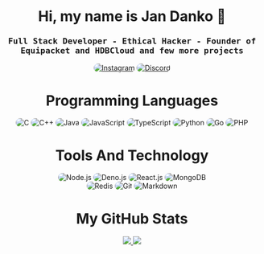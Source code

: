 
<p align="center">
    <h1 align="center">Hi, my name is Jan Danko 👋</h1>
</p>
<div align="center">
    <h3 align="center"><samp> Full Stack Developer - Ethical Hacker - Founder of Equipacket and HDBCloud and few more projects</samp></h3>
</div>

<p align="center">
    <a href="https://www.instagram.com/brutalcode_/"><img src="https://img.shields.io/badge/Instagram-323540?style=for-the-badge&logo=instagram&logoColor=5294E2" style="border-radius:15px" alt="Instagram"></a>
    <a href="https://discord.gg/p8GgFnBZ"><img src="https://img.shields.io/badge/Discord-323540?style=for-the-badge&logo=discord&logoColor=5294E2" style="border-radius:15px" alt="Discord"></a>
</p>

<h1 align="center">
    Programming Languages
</h1>

<div align="center">
	<img src="https://img.shields.io/badge/C-323540?style=for-the-badge&logo=C&logoColor=5294E2" alt="C" style="border-radius:15px"/>
	<img src="https://img.shields.io/badge/C++-323540?style=for-the-badge&logo=Cplusplus&logoColor=5294E2" alt="C++" style="border-radius:15px"/>
	<img src="https://img.shields.io/badge/Java-323540?style=for-the-badge&logo=appveyor&logoColor=5294E2" alt="Java" style="border-radius:15px"/>
    <img src="https://img.shields.io/badge/JavaScript-323540?style=for-the-badge&logo=javascript&logoColor=5294E2" alt="JavaScript" style="border-radius:15px"/>
    <img src="https://img.shields.io/badge/TypeScript-323540?style=for-the-badge&logo=typescript&logoColor=5294E2" alt="TypeScript" style="border-radius:15px"/>
    <img src="https://img.shields.io/badge/Python-323540?style=for-the-badge&logo=python&logoColor=5294E2" alt="Python" style="border-radius:15px"/>
    <img src="https://img.shields.io/badge/Go-323540?style=for-the-badge&logo=go&logoColor=5294E2" alt="Go" style="border-radius:15px"/>
    <img src="https://img.shields.io/badge/PHP-323540?style=for-the-badge&logo=php&logoColor=5294E2" alt="PHP" style="border-radius:15px"/>
</div>

<h1 align="center">
    Tools And Technology
</h1>

<div align="center">
    <img src="https://img.shields.io/badge/Node.js-323540?style=for-the-badge&logo=node.js&logoColor=5294E2" alt="Node.js" style="border-radius:15px"/>
    <img src="https://img.shields.io/badge/JDA-323540?style=for-the-badge&logo=appveyor&logoColor=5294E2" alt="Deno.js" style="border-radius:15px"/>
    <img src="https://img.shields.io/badge/React-323540?style=for-the-badge&logo=react&logoColor=5294E2" alt="React.js"  style="border-radius:15px"/>
    <img src="https://img.shields.io/badge/MongoDB-323540?style=for-the-badge&logo=mongodb&logoColor=5294E2" alt="MongoDB" style="border-radius:15px"/>
    <br/>
    <img src="https://img.shields.io/badge/Redis-323540.svg?style=for-the-badge&logo=redis&logoColor=5294E2" alt="Redis" style="border-radius:15px"/>
    <img src="https://img.shields.io/badge/git-323540.svg?style=for-the-badge&logo=git&logoColor=5294E2" alt="Git" style="border-radius:15px"/>
    <img src="https://img.shields.io/badge/Markdown-323540?style=for-the-badge&logo=markdown&logoColor=5294E2" alt="Markdown" style="border-radius:15px"/>
</div>
    
<h1 align="center">
    My GitHub Stats
</h1>
  <p align="center">
    <a href="https://github.com/BruTalCODE35">
        <img src="https://github-readme-stats.vercel.app/api?username=BruTalCODE35&show_icons=true&theme=dark" />
    <a href="https://github.com/BruTalCODE35">
        <img src="https://github-readme-streak-stats.herokuapp.com/?user=BruTalCODE35&show_icons=true&theme=dark" />
    </a>

